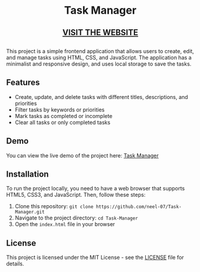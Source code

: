 <h1 align="center"> Task Manager </h1>
<h2 align ="center"><a href="https://neel-07.github.io/Task-Manager/">VISIT THE WEBSITE</a><h2></h2>


This project is a simple frontend application that allows users to create, edit, and manage tasks using HTML, CSS, and JavaScript. The application has a minimalist and responsive design, and uses local storage to save the tasks.

## Features

- Create, update, and delete tasks with different titles, descriptions, and priorities
- Filter tasks by keywords or priorities
- Mark tasks as completed or incomplete
- Clear all tasks or only completed tasks

## Demo

You can view the live demo of the project here: [Task Manager](https://neel-07.github.io/Task-Manager/)

## Installation

To run the project locally, you need to have a web browser that supports HTML5, CSS3, and JavaScript. Then, follow these steps:

1. Clone this repository: `git clone https://github.com/neel-07/Task-Manager.git`
2. Navigate to the project directory: `cd Task-Manager`
3. Open the `index.html` file in your browser

## License

This project is licensed under the MIT License - see the [LICENSE](https://docs.github.com/en/get-started/writing-on-github/getting-started-with-writing-and-formatting-on-github/basic-writing-and-formatting-syntax) file for details.

